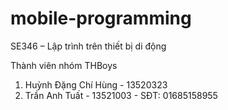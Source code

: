 # mobile-programming
SE346 – Lập trình trên thiết bị di động

Thành viên nhóm THBoys
1. Huỳnh Đặng Chí Hùng - 13520323
2. Trần Anh Tuất - 13521003 - SĐT: 01685158955

